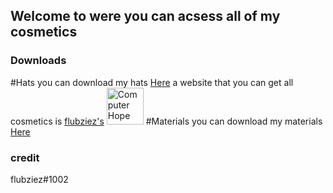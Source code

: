## Welcome to were you can acsess all of my cosmetics

### Downloads


#Hats
you can download my hats <a href="https://github.com/IKENV2/Hatz">Here<a/>
 a website that you can get all cosmetics is <a href="https://flubziezxd.github.io/GorillaTagHats/">flubziez's<a/> 
 <img src="https://media.discordapp.net/attachments/815728572479701012/863134741674721340/com.AnotherAxiom.GorillaTag-20210709-150442.jpg?width=593&height=59" width="59" height="59" alt="Computer Hope">
 #Materials
you can download my materials <a href="https://github.com/IKENV2/Materials">Here<a/>
 
 


### credit
 flubziez#1002
